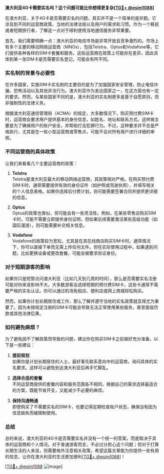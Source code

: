 **澳大利亚4G卡需要实名吗？这个问题可能比你想得更复杂[[TG💪+ @esim1088](https://t.me/s/esim1088)]**

在澳大利亚，关于4G卡是否需要实名的问题，其实并不是一个简单的是非题。它涉及到不同的运营商政策、当地的法律法规以及用户的需求和习惯。作为一个移民或者短期旅行者，了解这一点对于顺利使用当地通信服务非常重要。

首先，我们需要明确一点：澳大利亚的电信市场是非常开放且竞争激烈的。市场上有多个主要的移动网络运营商（MNOs），包括Telstra、Optus和Vodafone等，它们提供各种各样的SIM卡套餐和服务。这些运营商在政策上可能存在差异，因此具体到某一张SIM卡是否需要实名登记，可能会有所不同。

### 实名制的背景与必要性

在许多国家，实施SIM卡实名制的主要目的是为了加强国家安全管理，防止电信诈骗、恐怖活动以及其他非法行为。澳大利亚作为发达国家之一，在这方面也有一定的要求。然而，与某些国家不同的是，澳大利亚的实名制更多是基于自愿原则，而非强制性的法律义务。

根据澳大利亚通信管理局（ACMA）的规定，大多数情况下，购买预付费SIM卡时，运营商会要求用户提供基本的身份信息，如姓名、地址和联系方式。这样做主要是为了确保用户的账户安全，并帮助打击犯罪行为。不过，这种要求并不总是严格执行，尤其是在一些小型运营商或零售点，可能不会对所有用户进行详细的审核。

### 不同运营商的具体政策

让我们来看看几个主要运营商的政策：

1. **Telstra**  
   Telstra是澳大利亚最大的移动网络运营商，其政策相对严格。在购买预付费SIM卡时，通常需要提供有效的身份证件（如护照或驾驶执照），并填写相关的个人信息表格。如果你选择后付费计划，则可能需要签署合同并提供更详细的信息。

2. **Optus**  
   Optus的政策也类似，但可能会有一些灵活性。例如，在某些零售店购买SIM卡时，可能不需要立即提供身份证明，但如果后续需要激活某些高级功能（如国际漫游），则可能需要补交相关信息。

3. **Vodafone**  
   Vodafone的政策较为宽松，尤其是在其在线商店购买SIM卡时。通常情况下，你可以直接下单而无需上传任何文件。但在实际使用过程中，如果遇到问题，比如更换设备或更改套餐，可能会被要求验证身份。

### 对于短期游客的影响

如果你只是短暂访问澳大利亚（比如几天到几周的时间），那么是否需要实名注册可能对你来说影响不大。大多数游客会选择短期的预付费SIM卡，这些卡通常不需要严格的实名认证。你可以通过机场免税店、便利店或网上商城轻松购买。

然而，如果你计划长期居住或工作，那么了解并遵守当地的实名政策就显得尤为重要了。因为未按规定注册的SIM卡可能会导致无法正常使用某些服务，甚至面临罚款或其他法律后果。

### 如何避免麻烦？

为了避免因不了解政策而导致的问题，建议你在购买SIM卡之前做好充分准备。以下是一些建议：

1. **提前规划**  
   如果你是计划长期居住的人士，最好事先联系意向中的运营商，询问具体的实名要求。这样可以避免到达澳大利亚后再手忙脚乱。

2. **选择合适的套餐**  
   不同运营商提供的套餐内容和服务范围各不相同。根据自己的需求选择最适合的方案，既能节省开支，又能减少不必要的麻烦。

3. **保持沟通畅通**  
   即使购买了不需要实名的SIM卡，也要记得定期检查账户状态，确保没有因为信息缺失而被限制使用。

### 总结

总的来说，澳大利亚的4G卡是否需要实名并没有一个统一的答案，而是取决于具体的运营商和个人情况。对于普通游客而言，不必过分担心这个问题；但对于打算长期生活的人来说，则需要格外注意相关政策。希望这篇文章能为你提供一些有用的信息，让你在澳大利亚的生活更加便利[[TG💪+ @esim1088](https://t.me/s/esim1088)]！

[[TG💪+ @esim1088](https://t.me/s/esim1088) ![Image](https://i.postimg.cc/4NQfJmqS/Snipaste-2025-05-13-00-14-12.png)]
